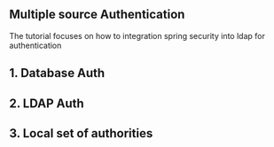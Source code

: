 ## Multiple source Authentication
The tutorial focuses on how to integration spring security into ldap for authentication 
## 1. Database Auth
## 2. LDAP Auth
## 3. Local set of authorities 
